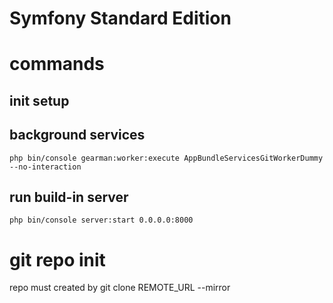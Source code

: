 Symfony Standard Edition
========================

# commands
## init setup

## background services
    php bin/console gearman:worker:execute AppBundleServicesGitWorkerDummy --no-interaction
    
## run build-in server
    php bin/console server:start 0.0.0.0:8000
    
# git repo init
repo must created by 
    git clone REMOTE_URL --mirror